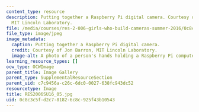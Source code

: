 ```yaml
---
content_type: resource
description: Putting together a Raspberry Pi digital camera. Courtesy of Jon Barron,
  MIT Lincoln Laboratory.
file: /media/courses/res-2-006-girls-who-build-cameras-summer-2016/0c8c3c5fd2c781826c8c925f43b10543_RES2006SU16_05.jpg
file_type: image/jpeg
image_metadata:
  caption: Putting together a Raspberry Pi digital camera.
  credit: Courtesy of Jon Barron, MIT Lincoln Laboratory.
  image-alt: A photo of a person's hands holding a Raspberry Pi computer.
learning_resource_types: []
ocw_type: OCWImage
parent_title: Image Gallery
parent_type: SupplementalResourceSection
parent_uid: c7c9456a-c26c-6dc0-0027-638fc943dc52
resourcetype: Image
title: RES2006SU16_05.jpg
uid: 0c8c3c5f-d2c7-8182-6c8c-925f43b10543
---
```

